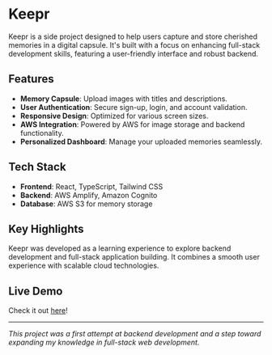 # Keepr

Keepr is a side project designed to help users capture and store cherished memories in a digital capsule. It's built with a focus on enhancing full-stack development skills, featuring a user-friendly interface and robust backend.

## Features

- **Memory Capsule**: Upload images with titles and descriptions.
- **User Authentication**: Secure sign-up, login, and account validation.
- **Responsive Design**: Optimized for various screen sizes.
- **AWS Integration**: Powered by AWS for image storage and backend functionality.
- **Personalized Dashboard**: Manage your uploaded memories seamlessly.

## Tech Stack

- **Frontend**: React, TypeScript, Tailwind CSS
- **Backend**: AWS Amplify, Amazon Cognito
- **Database**: AWS S3 for memory storage

## Key Highlights

Keepr was developed as a learning experience to explore backend development and full-stack application building. It combines a smooth user experience with scalable cloud technologies.

## Live Demo

Check it out [here](#)!

---
_This project was a first attempt at backend development and a step toward expanding my knowledge in full-stack web development._
